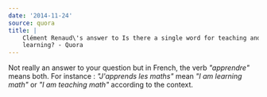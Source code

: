 ```yaml
---
date: '2014-11-24'
source: quora
title: |
    Clément Renaud\'s answer to Is there a single word for teaching and
    learning? - Quora
---
```


Not really an answer to your question but in French, the verb
*\"apprendre\"* means both. For instance : *\"J\'apprends les maths\"*
mean *\"I am learning math\"* or *\"I am teaching math\"* according to
the context.
